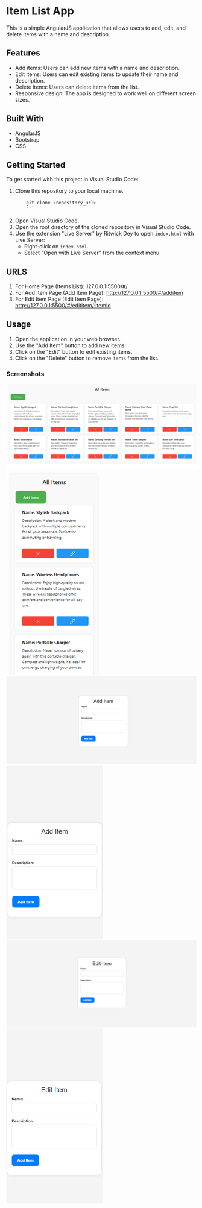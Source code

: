 # Item List App

This is a simple AngularJS application that allows users to add, edit, and delete items with a name and description.

## Features

- Add items: Users can add new items with a name and description.
- Edit items: Users can edit existing items to update their name and description.
- Delete items: Users can delete items from the list.
- Responsive design: The app is designed to work well on different screen sizes.

## Built With

- AngularJS
- Bootstrap
- CSS

## Getting Started

To get started with this project in Visual Studio Code:

1. Clone this repository to your local machine.
    ```bash
        git clone <repository_url>
        ```
2. Open Visual Studio Code.
3. Open the root directory of the cloned repository in Visual Studio Code.
4. Use the extension "Live Server" by Ritwick Dey to open `index.html` with Live Server:
   - Right-click on `index.html`.
   - Select "Open with Live Server" from the context menu.

## URLS
1. For Home Page (Items List): 127.0.0.1:5500/#/
2. For Add Item Page (Add Item Page): http://127.0.0.1:5500/#/additem
3. For Edit Item Page (Edit Item Page): http://127.0.0.1:5500/#/edititem/:itemId

## Usage

1. Open the application in your web browser.
2. Use the "Add Item" button to add new items.
3. Click on the "Edit" button to edit existing items.
4. Click on the "Delete" button to remove items from the list.

### Screenshots
![Items List](https://github.com/ADKANK/itemList/blob/master/img/Items_List.png?raw=true)
![Items List (Mobile View)](https://github.com/ADKANK/itemList/blob/master/img/Items_List_Mobile.png?raw=true)
![Add Item](https://github.com/ADKANK/itemList/blob/master/img/Add_Item.png?raw=true)
![Add Item (Mobile View)](https://github.com/ADKANK/itemList/blob/master/img/Add_Item_mobile.png?raw=true)
![Edit Item](https://github.com/ADKANK/itemList/blob/master/img/Edit_Item.png?raw=true)
![Edit Item (Mobile View)](https://github.com/ADKANK/itemList/blob/master/img/Edit_Item_Mobile.png?raw=true)